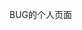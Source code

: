 <style>
@font-face {
  font-family:'dinglufont'
  src: url('dingtalk.ttf')
</style>
<audio autoplay="autoplay" loop="">
    <source src="lyzl.mp3">
</audio>


BUG的个人页面
